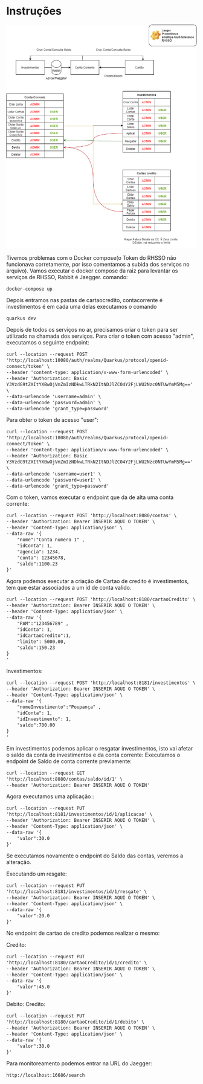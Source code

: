 <!-- ![Badge em Desenvolvimento](http://img.shields.io/static/v1?label=STATUS&message=EM%20DESENVOLVIMENTO&color=GREEN&style=for-the-badge) -->

# Instruções

![](./Arquivos/projeto-1FASE.drawio.png)

Tivemos problemas com o Docker compose(o Token do RHSSO não funcionava corretamente, por isso comentamos a subida dos serviços no arquivo). 
Vamos executar o docker compose da raiz para levantar os serviços de RHSSO, Rabbit é Jaegger. 
comando: 
```
docker-compose up
```
Depois entramos nas pastas de cartaocredito, contacorrente é investimentos é em cada uma delas executamos o comando 
```
quarkus dev
```
Depois de todos os serviços no ar, precisamos criar o token para ser utilizado na chamada dos serviços.
Para criar o token com acesso "admin", executamos o seguinte endpoint:
```
curl --location --request POST 'http://localhost:10080/auth/realms/Quarkus/protocol/openid-connect/token' \
--header 'content-type: application/x-www-form-urlencoded' \
--header 'Authorization: Basic Y3VzdG9tZXItYXBwOjVmZmIzNDkwLTRkN2ItNDJlZC04Y2FjLWU2Nzc0NTUwYmM5Mg==' \
--data-urlencode 'username=admin' \
--data-urlencode 'password=admin' \
--data-urlencode 'grant_type=password'
```
Para obter o token de acesso "user":
```
curl --location --request POST 'http://localhost:10080/auth/realms/Quarkus/protocol/openid-connect/token' \
--header 'content-type: application/x-www-form-urlencoded' \
--header 'Authorization: Basic Y3VzdG9tZXItYXBwOjVmZmIzNDkwLTRkN2ItNDJlZC04Y2FjLWU2Nzc0NTUwYmM5Mg==' \
--data-urlencode 'username=user1' \
--data-urlencode 'password=user1' \
--data-urlencode 'grant_type=password'
```

Com o token, vamos executar o endpoint que da de alta uma conta corrente:
```
curl --location --request POST 'http://localhost:8080/contas' \
--header 'Authorization: Bearer INSERIR AQUI O TOKEN' \
--header 'Content-Type: application/json' \
--data-raw '{
    "nome":"Conta numero 1" ,
    "idConta": 1,
    "agencia": 1234,
    "conta": 12345678,
    "saldo":1100.23
}'
```
Agora podemos executar a criação de Cartao de credito é investimentos, tem que estar associados a um id de conta valido.
```
curl --location --request POST 'http://localhost:8180/cartaoCredito' \
--header 'Authorization: Bearer INSERIR AQUI O TOKEN' \
--header 'Content-Type: application/json' \
--data-raw '{
    "PAM":"123456789" ,
    "idConta": 1,
    "idCartaoCredito":1,
    "limite": 5000.00,
    "saldo":150.23
}
'
```
Investimentos:
```
curl --location --request POST 'http://localhost:8181/investimentos' \
--header 'Authorization: Bearer INSERIR AQUI O TOKEN' \
--header 'Content-Type: application/json' \
--data-raw '{
    "nomeInvestimento":"Poupança" ,
    "idConta": 1,
    "idInvestimento": 1,
    "saldo":700.00
}
'
```
Em investimentos podemos aplicar o resgatar investimentos, isto vai afetar o saldo da conta de investimentos e da conta corrente:
Executamos o endpoint de Saldo de conta corrente previamente:
```
curl --location --request GET 'http://localhost:8080/contas/saldo/id/1' \
--header 'Authorization: Bearer INSERIR AQUI O TOKEN'
```
Agora executamos uma aplicação :
```
curl --location --request PUT 'http://localhost:8181/investimentos/id/1/aplicacao' \
--header 'Authorization: Bearer INSERIR AQUI O TOKEN' \
--header 'Content-Type: application/json' \
--data-raw '{
    "valor":30.0
}'
```
Se executamos novamente o endpoint do Saldo das contas, veremos a alteração. 

Executando um resgate:

```
curl --location --request PUT 'http://localhost:8181/investimentos/id/1/resgate' \
--header 'Authorization: Bearer INSERIR AQUI O TOKEN' \
--header 'Content-Type: application/json' \
--data-raw '{
    "valor":20.0
}'
```
No endpoint de cartao de credito podemos realizar o mesmo:

Credito:
```
curl --location --request PUT 'http://localhost:8180/cartaoCredito/id/1/credito' \
--header 'Authorization: Bearer INSERIR AQUI O TOKEN' \
--header 'Content-Type: application/json' \
--data-raw '{
    "valor":45.0
}'
```
Debito:
Credito:
```
curl --location --request PUT 'http://localhost:8180/cartaoCredito/id/1/debito' \
--header 'Authorization: Bearer INSERIR AQUI O TOKEN' \
--header 'Content-Type: application/json' \
--data-raw '{
    "valor":30.0
}'
```

Para monitoreamento podemos entrar na URL do Jaegger:
```
http://localhost:16686/search
```